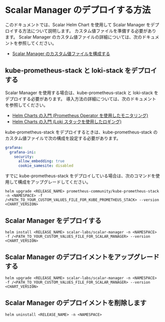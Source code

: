 # Scalar Manager のデプロイする方法

このドキュメントでは、Scalar Helm Chart を使用して Scalar Manager をデプロイする方法について説明します。 カスタム値ファイルを準備する必要があります。 Scalar Manager のカスタム値ファイルの詳細については、次のドキュメントを参照してください。

* [Scalar Manager のカスタム値ファイルを構成する]((./configure-custom-values-scalar-manager.md))

## kube-prometheus-stack と loki-stack をデプロイする

Scalar Manager を使用する場合は、kube-prometheus-stack と loki-stack をデプロイする必要があります。 導入方法の詳細については、次のドキュメントを参照してください。

* [Helm Charts の入門 (Prometheus Operator を使用したモニタリング)](getting-started-monitoring.md)
* [Helm Charts の入門 (Loki スタックを使用したロギング)](getting-started-logging.md)

kube-prometheus-stack をデプロイするときは、kube-prometheus-stack のカスタム値ファイルで次の構成を設定する必要があります。

```yaml
grafana:
  grafana-ini:
    security:
      allow_embedding: true
      cookie_samesite: disabled
```

すでに kube-prometheus-stack をデプロイしている場合は、次のコマンドを使用して構成をアップグレードしてください。

```console
helm upgrade <RELEASE_NAME> prometheus-community/kube-prometheus-stack -n <NAMESPACE> -f /<PATH_TO_YOUR_CUSTOM_VALUES_FILE_FOR_KUBE_PROMETHEUS_STACK> --version <CHART_VERSION>
```

## Scalar Manager をデプロイする

```console
helm install <RELEASE_NAME> scalar-labs/scalar-manager -n <NAMESPACE> -f /<PATH_TO_YOUR_CUSTOM_VALUES_FILE_FOR_SCALAR_MANAGER> --version <CHART_VERSION>
```

## Scalar Manager のデプロイメントをアップグレードする

```console
helm upgrade <RELEASE_NAME> scalar-labs/scalar-manager -n <NAMESPACE> -f /<PATH_TO_YOUR_CUSTOM_VALUES_FILE_FOR_SCALAR_MANAGER> --version <CHART_VERSION>
```

## Scalar Manager のデプロイメントを削除します

```console
helm uninstall <RELEASE_NAME> -n <NAMESPACE>
```
